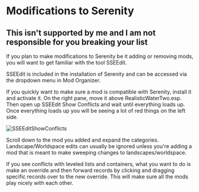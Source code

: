 # Modifications to Serenity

## This isn't supported by me and I am not responsible for you breaking your list

If you plan to make modifications to Serenity be it adding or removing mods, you will want to get familiar with the tool SSEEdit.

SSEEdit is included in the installation of Serenity and can be accessed via the dropdown menu in Mod Organizer.

If you quickly want to make sure a mod is compatible with Serenity, install it and activate it. On the right pane, move it above RealisticWaterTwo.esp. Then open up SSEEdit Show Conflicts and wait until everything loads up. Once everything loads up you will be seeing a lot of red things on the left side.

![SSEEditShowConflicts](https://raw.githubusercontent.com/ixanza/serenity/master/tutorial%20images/Saving%20the%20Plugin.png)

Scroll down to the mod you added and expand the categories. Landscape/Worldspace edits can usually be ignored unless you're adding a mod that is meant to make sweeping changes to landscapes/worldspace.

If you see conflicts with leveled lists and containers, what you want to do is make an override and then forward records by clicking and dragging specific records over to the new override. This will make sure all the mods play nicely with each other.

